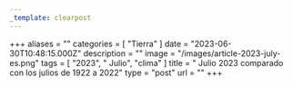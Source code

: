 ```yaml
---
_template: clearpost
---
```



+++
aliases = ""
categories = [ "Tierra" ]
date = "2023-06-30T10:48:15.000Z"
description = ""
image = "/images/article-2023-july-es.png"
tags = [ "2023", " Julio", "clima" ]
title = " Julio 2023 comparado con los julios de 1922 a 2022"
type = "post"
url = ""
+++


